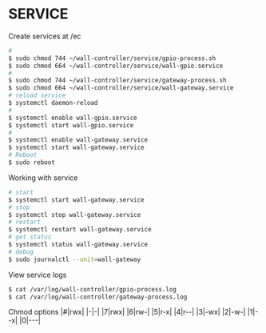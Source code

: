 # SERVICE
Create services at /ec
```sh
#
$ sudo chmod 744 ~/wall-controller/service/gpio-process.sh
$ sudo chmod 664 ~/wall-controller/service/wall-gpio.service
#
$ sudo chmod 744 ~/wall-controller/service/gateway-process.sh
$ sudo chmod 664 ~/wall-controller/service/wall-gateway.service
# reload service
$ systemctl daemon-reload
#
$ systemctl enable wall-gpio.service
$ systemctl start wall-gpio.service
#
$ systemctl enable wall-gateway.service
$ systemctl start wall-gateway.service
# Reboot
$ sudo reboot
```
Working with service
```sh
# start
$ systemctl start wall-gateway.service
# stop
$ systemctl stop wall-gateway.service
# restart
$ systemctl restart wall-gateway.service
# get status
$ systemctl status wall-gateway.service
# debug
$ sudo journalctl --unit=wall-gateway
```
View service logs
```sh
$ cat /var/log/wall-controller/gpio-process.log
$ cat /var/log/wall-controller/gateway-process.log
```

Chmod options
|#|rwx|
|-|-|
|7|rwx|
|6|rw-|
|5|r-x|
|4|r--|
|3|-wx|
|2|-w-|
|1|--x|
|0|---|